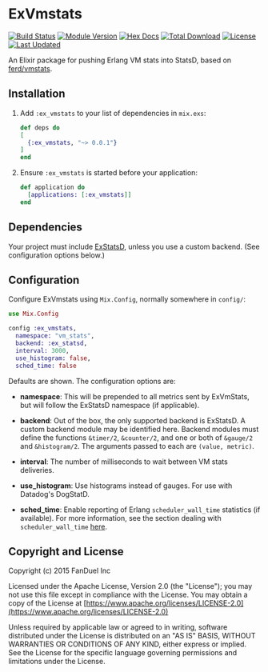 # ExVmstats

[![Build Status](https://travis-ci.org/fanduel/ex_vmstats.svg?branch=master)](https://travis-ci.org/fanduel/ex_vmstats)
[![Module Version](https://img.shields.io/hexpm/v/ex_vmstats.svg)](https://hex.pm/packages/ex_vmstats)
[![Hex Docs](https://img.shields.io/badge/hex-docs-lightgreen.svg)](https://hexdocs.pm/ex_vmstats/)
[![Total Download](https://img.shields.io/hexpm/dt/ex_vmstats.svg)](https://hex.pm/packages/ex_vmstats)
[![License](https://img.shields.io/hexpm/l/ex_vmstats.svg)](https://github.com/fanduel/ex_vmstats/blob/master/LICENSE)
[![Last Updated](https://img.shields.io/github/last-commit/fanduel/ex_vmstats.svg)](https://github.com/fanduel/ex_vmstats/commits/master)

An Elixir package for pushing Erlang VM stats into StatsD, based on [ferd/vmstats](https://github.com/ferd/vmstats).

## Installation

1. Add `:ex_vmstats` to your list of dependencies in `mix.exs`:

   ```elixir
   def deps do
   [
     {:ex_vmstats, "~> 0.0.1"}
   ]
   end
   ```

2. Ensure `:ex_vmstats` is started before your application:

   ```elixir
   def application do
     [applications: [:ex_vmstats]]
   end
   ```

## Dependencies

Your project must include [ExStatsD](https://github.com/CargoSense/ex_statsd), unless you use a custom backend. (See configuration options below.)

## Configuration

Configure ExVmstats using `Mix.Config`, normally somewhere in `config/`:

```elixir
use Mix.Config

config :ex_vmstats,
  namespace: "vm_stats",
  backend: :ex_statsd,
  interval: 3000,
  use_histogram: false,
  sched_time: false

```

Defaults are shown. The configuration options are:

* **namespace**: This will be prepended to all metrics sent by ExVmStats, but will follow the ExStatsD namespace (if applicable).

* **backend**: Out of the box, the only supported backend is ExStatsD. A custom backend module may be identified here. Backend modules must define the functions `&timer/2`, `&counter/2`, and one or both of `&gauge/2` and `&histogram/2`. The arguments passed to each are `(value, metric)`.

* **interval**: The number of milliseconds to wait between VM stats deliveries.

* **use_histogram**: Use histograms instead of gauges. For use with Datadog's DogStatD.

* **sched_time**: Enable reporting of Erlang `scheduler_wall_time` statistics (if available). For more information, see the section dealing with `scheduler_wall_time` [here](http://www1.erlang.org/doc/man/erlang.html#statistics-1).

## Copyright and License

Copyright (c) 2015 FanDuel Inc

Licensed under the Apache License, Version 2.0 (the "License");
you may not use this file except in compliance with the License.
You may obtain a copy of the License at [https://www.apache.org/licenses/LICENSE-2.0](https://www.apache.org/licenses/LICENSE-2.0)

Unless required by applicable law or agreed to in writing, software
distributed under the License is distributed on an "AS IS" BASIS,
WITHOUT WARRANTIES OR CONDITIONS OF ANY KIND, either express or implied.
See the License for the specific language governing permissions and
limitations under the License.
